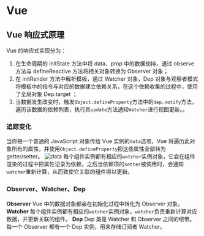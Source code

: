 # Vue

## Vue 响应式原理

Vue 的响应式实现分为：

1. 在生命周期的 initState 方法中将 data、prop 中的数据劫持，通过 observe 方法与 defineReactive 方法将相关对象转换为 Observer 对象；
2. 在 initRender 方法中解析模板，通过 Watcher 对象，Dep 对象与观察者模式将模板中的指令与对应的数据建立依赖关系，在这个依赖收集的过程中，使用了全局对象 Dep.target ；
3. 当数据发生改变时，触发`Object.defineProperty`方法中的`dep.notify`方法，遍历该数据的依赖列表，执行其`update`方法通知`Watcher`进行视图更新。。

### 追踪变化

当你把一个普通的 JavaScript 对象传给 Vue 实例的`data`选项，Vue 将遍历此对象所有的属性，并使用`Object.defineProperty`把这些属性全部转为 getter/setter。
![data](https://cn.vuejs.org/images/data.png)
每个组件实例都有相应的`watcher`实例对象，它会在组件渲染的过程中把属性记录为依赖，之后当依赖项的`setter`被调用时，会通知`watcher`重新计算，从而致使它关联的组件得以更新。

### Observer、Watcher、Dep

**Observer**
Vue 中的数据对象都会在初始化过程中转化为 Observer 对象。
**Watcher**
每个组件实例都有相应的`watcher`实例对象，`watcher`负责重新计算对应数据，并更新关联的组件。
**Dep**
Dep 类是 Watcher 和 Observer 之间的纽带。每一个 Observer 都有一个 Dep 实例，用来存储订阅者 Watcher。
